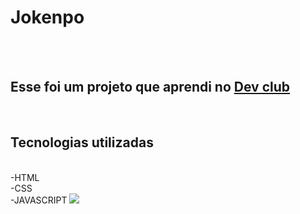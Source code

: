 <h1> Jokenpo</h1>
<br>
<br>
<h2> Esse foi um projeto que aprendi no  <a href="https://rodolfomori.com.br/devclub"> Dev club</a> </h2> 
<br>
<h2> Tecnologias utilizadas</h2>
<br>
-HTML
<br>
-CSS
<br>
-JAVASCRIPT
<img src="https://github.com/kareka999/Jokenpo/blob/main/assets/Captura%20de%20tela%202025-01-31%20190826.png?raw=true"/>
<br>
<br>
